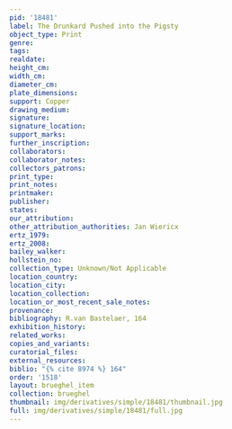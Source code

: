 ```yaml
---
pid: '18481'
label: The Drunkard Pushed into the Pigsty
object_type: Print
genre: 
tags: 
realdate: 
height_cm: 
width_cm: 
diameter_cm: 
plate_dimensions: 
support: Copper
drawing_medium: 
signature: 
signature_location: 
support_marks: 
further_inscription: 
collaborators: 
collaborator_notes: 
collectors_patrons: 
print_type: 
print_notes: 
printmaker: 
publisher: 
states: 
our_attribution: 
other_attribution_authorities: Jan Wiericx
ertz_1979: 
ertz_2008: 
bailey_walker: 
hollstein_no: 
collection_type: Unknown/Not Applicable
location_country: 
location_city: 
location_collection: 
location_or_most_recent_sale_notes: 
provenance: 
bibliography: R.van Bastelaer, 164
exhibition_history: 
related_works: 
copies_and_variants: 
curatorial_files: 
external_resources: 
biblio: "{% cite 8974 %} 164"
order: '1518'
layout: brueghel_item
collection: brueghel
thumbnail: img/derivatives/simple/18481/thumbnail.jpg
full: img/derivatives/simple/18481/full.jpg
---
```

